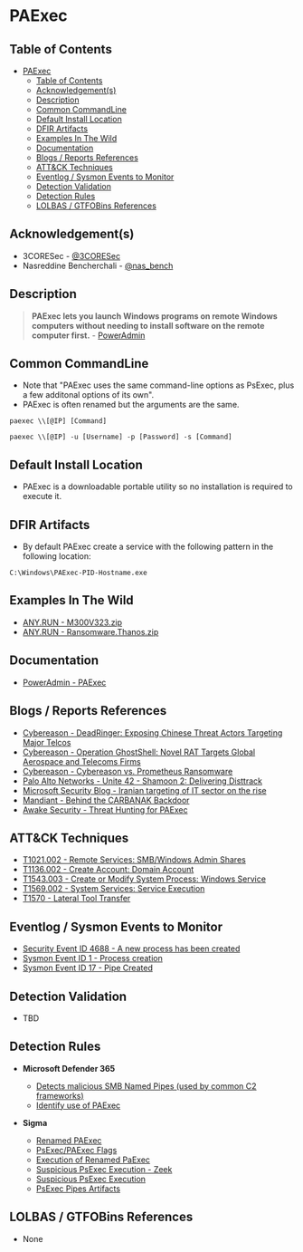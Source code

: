 # PAExec

## Table of Contents

- [PAExec](#paexec)
  - [Table of Contents](#table-of-contents)
  - [Acknowledgement(s)](#acknowledgements)
  - [Description](#description)
  - [Common CommandLine](#common-commandline)
  - [Default Install Location](#default-install-location)
  - [DFIR Artifacts](#dfir-artifacts)
  - [Examples In The Wild](#examples-in-the-wild)
  - [Documentation](#documentation)
  - [Blogs / Reports References](#blogs--reports-references)
  - [ATT&CK Techniques](#attck-techniques)
  - [Eventlog / Sysmon Events to Monitor](#eventlog--sysmon-events-to-monitor)
  - [Detection Validation](#detection-validation)
  - [Detection Rules](#detection-rules)
  - [LOLBAS / GTFOBins References](#lolbas--gtfobins-references)

## Acknowledgement(s)

- 3CORESec - [@3CORESec](https://twitter.com/3CORESec)
- Nasreddine Bencherchali - [@nas_bench](https://twitter.com/nas_bench)

## Description

> **PAExec lets you launch Windows programs on remote Windows computers without needing to install software on the remote computer first.** - [PowerAdmin](https://www.poweradmin.com/paexec/)

## Common CommandLine

- Note that "PAExec uses the same command-line options as PsExec, plus a few additonal options of its own".
- PAExec is often renamed but the arguments are the same.

```batch
paexec \\[@IP] [Command]

paexec \\[@IP] -u [Username] -p [Password] -s [Command]
```

## Default Install Location

- PAExec is a downloadable portable utility so no installation is required to execute it.

## DFIR Artifacts

- By default PAExec create a service with the following pattern in the following location:

```batch
C:\Windows\PAExec-PID-Hostname.exe
```

## Examples In The Wild

- [ANY.RUN - M300V323.zip](https://app.any.run/tasks/e3e86e64-2890-4ce8-b827-2918ca3c9355/)
- [ANY.RUN - Ransomware.Thanos.zip](https://app.any.run/tasks/3b3996ac-8891-4a9f-aa2f-0ba95b63973f/)

## Documentation

- [PowerAdmin - PAExec](https://www.poweradmin.com/paexec/)

## Blogs / Reports References

- [Cybereason - DeadRinger: Exposing Chinese Threat Actors Targeting Major Telcos](https://www.cybereason.com/blog/deadringer-exposing-chinese-threat-actors-targeting-major-telcos)
- [Cybereason - Operation GhostShell: Novel RAT Targets Global Aerospace and Telecoms Firms](https://www.cybereason.com/blog/operation-ghostshell-novel-rat-targets-global-aerospace-and-telecoms-firms)
- [Cybereason - Cybereason vs. Prometheus Ransomware](https://www.cybereason.com/blog/cybereason-vs.-prometheus-ransomware)
- [Palo Alto Networks - Unite 42 - Shamoon 2: Delivering Disttrack](https://unit42.paloaltonetworks.com/unit42-shamoon-2-delivering-disttrack/)
- [Microsoft Security Blog - Iranian targeting of IT sector on the rise](https://www.microsoft.com/security/blog/2021/11/18/iranian-targeting-of-it-sector-on-the-rise/)
- [Mandiant - Behind the CARBANAK Backdoor](https://www.mandiant.com/resources/behind-the-carbanak-backdoor)
- [Awake Security - Threat Hunting for PAExec](https://awakesecurity.com/blog/threat-hunting-for-paexec/)

## ATT&CK Techniques

- [T1021.002 - Remote Services: SMB/Windows Admin Shares](https://attack.mitre.org/techniques/T1021/002)
- [T1136.002 - Create Account: Domain Account](https://attack.mitre.org/techniques/T1136/002)
- [T1543.003 - Create or Modify System Process: Windows Service](https://attack.mitre.org/techniques/T1543/003)
- [T1569.002 - System Services: Service Execution](https://attack.mitre.org/techniques/T1021/002)
- [T1570 - Lateral Tool Transfer](https://attack.mitre.org/techniques/T1570)

## Eventlog / Sysmon Events to Monitor

- [Security Event ID 4688 - A new process has been created](https://www.ultimatewindowssecurity.com/securitylog/encyclopedia/event.aspx?eventID=4688)
- [Sysmon Event ID 1 - Process creation](https://www.ultimatewindowssecurity.com/securitylog/encyclopedia/event.aspx?eventid=90001)
- [Sysmon Event ID 17 - Pipe Created](https://www.ultimatewindowssecurity.com/securitylog/encyclopedia/event.aspx?eventid=90017)

## Detection Validation

- TBD

## Detection Rules

- **Microsoft Defender 365**
  - [Detects malicious SMB Named Pipes (used by common C2 frameworks)](https://github.com/microsoft/Microsoft-365-Defender-Hunting-Queries/blob/master/Command%20and%20Control/C2-NamedPipe.md)
  - [Identify use of PAExec](https://www.microsoft.com/security/blog/2021/11/18/iranian-targeting-of-it-sector-on-the-rise/)

- **Sigma**
  - [Renamed PAExec](https://github.com/SigmaHQ/sigma/blob/master/rules/windows/process_creation/win_susp_renamed_paexec.yml)
  - [PsExec/PAExec Flags](https://github.com/SigmaHQ/sigma/blob/master/rules/windows/process_creation/win_susp_psexex_paexec_flags.yml)
  - [Execution of Renamed PaExec](https://github.com/SigmaHQ/sigma/blob/master/rules/windows/process_creation/win_renamed_paexec.yml)
  - [Suspicious PsExec Execution - Zeek](https://github.com/SigmaHQ/sigma/blob/master/rules/network/zeek/zeek_smb_converted_win_susp_psexec.yml)
  - [Suspicious PsExec Execution](https://github.com/SigmaHQ/sigma/blob/master/rules/windows/builtin/win_susp_psexec.yml)
  - [PsExec Pipes Artifacts](https://github.com/SigmaHQ/sigma/blob/master/rules/windows/pipe_created/sysmon_psexec_pipes_artifacts.yml)

## LOLBAS / GTFOBins References

- None

